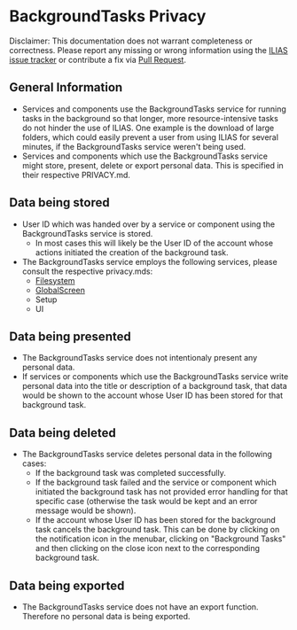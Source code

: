 # BackgroundTasks Privacy
Disclaimer: This documentation does not warrant completeness or correctness. Please report any missing or wrong information using the [ILIAS issue tracker](https://mantis.ilias.de) or contribute a fix via [Pull Request](docs/development/contributing.md#pull-request-to-the-repositories).

## General Information
- Services and components use the BackgroundTasks service for running tasks in the background so that longer, more resource-intensive tasks do not hinder the use of ILIAS. One example is the download of large folders, which could easily prevent a user from using ILIAS for several minutes, if the BackgroundTasks service weren't being used.
- Services and components which use the BackgroundTasks service might store, present, delete or export personal data. This is specified in their respective PRIVACY.md.

## Data being stored
- User ID which was handed over by a service or component using the BackgroundTasks service is stored.
  - In most cases this will likely be the User ID of the account whose actions initiated the creation of the background task.
- The BackgroundTasks service employs the following services, please consult the respective privacy.mds:
  - [Filesystem](../../src/Filesystem/PRIVACY.md)
  - [GlobalScreen](../../Services/GlobalScreen/PRIVACY.md)
  - Setup
  - UI

## Data being presented
- The BackgroundTasks service does not intentionaly present any personal data.
- If services or components which use the BackgroundTasks service write personal data into the title or description of a background task, that data would be shown to the account whose User ID has been stored for that background task.

## Data being deleted
- The BackgroundTasks service deletes personal data in the following cases:
  - If the background task was completed successfully.
  - If the background task failed and the service or component which initiated the background task has not provided error handling for that specific case (otherwise the task would be kept and an error message would be shown).
  - If the account whose User ID has been stored for the background task cancels the background task. This can be done by clicking on the notification icon in the menubar, clicking on "Background Tasks" and then clicking on the close icon next to the corresponding background task.

## Data being exported
- The BackgroundTasks service does not have an export function. Therefore no personal data is being exported.
